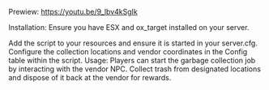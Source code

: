 Prewiew:
https://youtu.be/9_lbv4kSgIk

Installation:
Ensure you have ESX and ox_target installed on your server.

Add the script to your resources and ensure it is started in your server.cfg.
Configure the collection locations and vendor coordinates in the Config table within the script.
Usage:
Players can start the garbage collection job by interacting with the vendor NPC.
Collect trash from designated locations and dispose of it back at the vendor for rewards.
